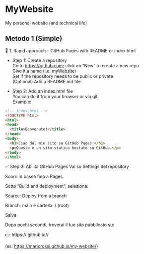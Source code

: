 # MyWebsite
My personal website (and technical life)

## Metodo 1 (Simple)
🔹 1. Rapid approach – GitHub Pages with README or index.html
 - Step 1: Create a repository  
   Go to https://github.com;  click on “New” to create a new repo  
   Give it a name (i.e. myWebsite)  
   Set if the repository needs to be public or private  
   (Optional) Add a README.md file  

 - Step 2: Add an index.html file  
   You can do it from your browser or via git.  
   Example:
   
```html
<!-- index.html -->
<!DOCTYPE html>
<html>
<head>
  <title>Benvenuto!</title>
</head>
<body>
  <h1>Ciao dal mio sito su GitHub Pages!</h1>
  <p>Questo è un sito statico hostato su GitHub.</p>
</body>
</html>
```

✅ Step 3: Abilita GitHub Pages
Vai su Settings del repository

Scorri in basso fino a Pages

Sotto “Build and deployment”, seleziona:

Source: Deploy from a branch

Branch: main e cartella: / (root)

Salva

Dopo pochi secondi, troverai il tuo sito pubblicato su:

👉 https://<tuo-username>.github.io/<nome-repo>/

(es: https://mariorossi.github.io/my-website/)

